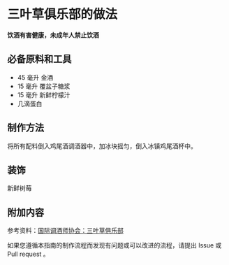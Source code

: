 
# 三叶草俱乐部的做法

**饮酒有害健康，未成年人禁止饮酒**

## 必备原料和工具

- 45 毫升 金酒
- 15 毫升 覆盆子糖浆
- 15 毫升 新鲜柠檬汁
- 几滴蛋白


## 制作方法

将所有配料倒入鸡尾酒调酒器中，加冰块摇匀，倒入冰镇鸡尾酒杯中。

## 装饰

新鲜树莓

## 附加内容

参考资料：[国际调酒师协会：三叶草俱乐部](https://iba-world.com/clover-club/)

如果您遵循本指南的制作流程而发现有问题或可以改进的流程，请提出 Issue 或 Pull request 。

